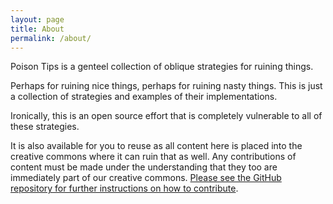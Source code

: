 ```yaml
---
layout: page
title: About
permalink: /about/
---
```

Poison Tips is a genteel collection of oblique strategies for ruining things.

Perhaps for ruining nice things, perhaps for ruining nasty things. This is just a collection of strategies and examples of their implementations.

Ironically, this is an open source effort that is completely vulnerable to all of these strategies. 

It is also available for you to reuse as all content here is placed into the creative commons where it can ruin that as well. Any contributions of content must be made under the understanding that they too are immediately part of our creative commons. [Please see the GitHub repository for further instructions on how to contribute](https://github.com/mattkatz/poison.tips#contributing-poison-tips).

